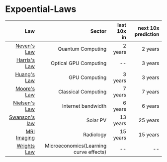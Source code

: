 # Expoential-Laws

| Law        | Sector  | last 10x in  | next 10x prediction  | 
| -------------:| -----:| ------:| ------:|
| [Neven's Law](https://en.wikipedia.org/wiki/Hartmut_Neven#Neven's_law) | Quantum Computing| 2 years| 2 years|
| [Harris's Law](https://medium.com/lightmatter/the-story-behind-lightmatters-tech-e9fa0facca30) | Optical GPU Computing|--| 3 years|
| [Huang's Law](https://en.wikipedia.org/wiki/Huang%27s_law) | GPU Computing| 3 years| 3 years|
| [Moore's Law](https://en.wikipedia.org/wiki/Moore%27s_law) | Classical Computing| 7 years| 7 years|
| [Nielsen's Law](https://www.nngroup.com/articles/law-of-bandwidth/) | Internet bandwidth| 6 years| 6 years|
| [Swanson's law](https://en.wikipedia.org/wiki/Swanson%27s_law) | Solar PV | 13 years| 25 years|
| [MRI Imaging](https://qr.ae/pG7IOv) | Radiology| 15 years| 15 years|
| [Wrights Law](https://en.wikipedia.org/wiki/Experience_curve_effects) | Microeconomics(Learning curve effects)|--|--|

